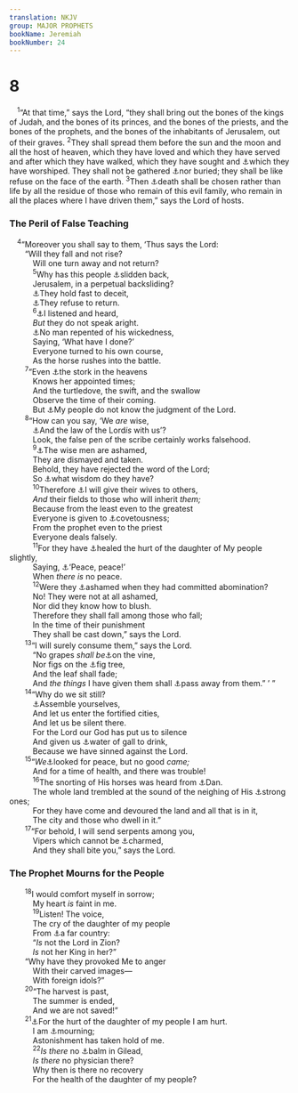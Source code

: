```yaml
---
translation: NKJV
group: MAJOR PROPHETS
bookName: Jeremiah 
bookNumber: 24
---
```


<div class="title"><h1>8</h1></div>
<span class="verse gie_8_1"> <sup>1</sup>“At that time,” says the Lord, “they shall bring out the bones of the kings of Judah, and the bones of its princes, and the bones of the priests, and the bones of the prophets, and the bones of the inhabitants of Jerusalem, out of their graves. </span>
<span class="verse gie_8_2"><sup>2</sup>They shall spread them before the sun and the moon and all the host of heaven, which they have loved and which they have served and after which they have walked, which they have sought and <a data-toggle="tooltip" data-placement="bottom" title="2 Kin. 23:5; Jer. 19:13; Ezek. 8:16; Zeph. 1:5; Acts 7:42">⚓</a>which they have worshiped. They shall not be gathered <a data-toggle="tooltip" data-placement="bottom" title="Jer. 22:19">⚓</a>nor buried; they shall be like refuse on the face of the earth. </span>
<span class="verse gie_8_3"><sup>3</sup>Then <a data-toggle="tooltip" data-placement="bottom" title="Job 3:21, 22; 7:15, 16; Jon. 4:3; Rev. 9:6">⚓</a>death shall be chosen rather than life by all the residue of those who remain of this evil family, who remain in all the places where I have driven them,” says the Lord of hosts.<br/></span>
<div class="title"><h3>The Peril of False Teaching</h3></div>
<span class="verse gie_8_4"> <sup>4</sup>“Moreover you shall say to them, ‘Thus says the Lord:<br/>  “Will they fall and not rise?<br/>   Will one turn away and not return?<br/></span>
<span class="verse gie_8_5">   <sup>5</sup>Why has this people <a data-toggle="tooltip" data-placement="bottom" title="Jer. 7:24">⚓</a>slidden back,<br/>   Jerusalem, in a perpetual backsliding?<br/>   <a data-toggle="tooltip" data-placement="bottom" title="Jer. 9:6">⚓</a>They hold fast to deceit,<br/>   <a data-toggle="tooltip" data-placement="bottom" title="Jer. 5:3">⚓</a>They refuse to return.<br/></span>
<span class="verse gie_8_6">   <sup>6</sup><a data-toggle="tooltip" data-placement="bottom" title="Ps. 14:2; (Is. 30:18; Mal. 3:16; 2 Pet. 3:9)">⚓</a>I listened and heard,<br/>   <i>But</i> they do not speak aright.<br/>   <a data-toggle="tooltip" data-placement="bottom" title="Ezek. 22:30; Mic. 7:2; Rev. 9:20">⚓</a>No man repented of his wickedness,<br/>   Saying, ‘What have I done?’<br/>   Everyone turned to his own course,<br/>   As the horse rushes into the battle.<br/></span>
<span class="verse gie_8_7">  <sup>7</sup>“Even <a data-toggle="tooltip" data-placement="bottom" title="Prov. 6:6–8; Song 2:12; Is. 1:3; Matt. 16:2, 3">⚓</a>the stork in the heavens<br/>   Knows her appointed times;<br/>   And the turtledove, the swift, and the swallow<br/>   Observe the time of their coming.<br/>   But <a data-toggle="tooltip" data-placement="bottom" title="Jer. 5:4; 9:3">⚓</a>My people do not know the judgment of the Lord.<br/></span>
<span class="verse gie_8_8">  <sup>8</sup>“How can you say, ‘We <i>are</i> wise,<br/>   <a data-toggle="tooltip" data-placement="bottom" title="Rom. 2:17">⚓</a>And the law of the Lord<i>is</i> with us’?<br/>   Look, the false pen of the scribe certainly works falsehood.<br/></span>
<span class="verse gie_8_9">   <sup>9</sup><a data-toggle="tooltip" data-placement="bottom" title="Is. 19:11; Jer. 6:15; (1 Cor. 1:27)">⚓</a>The wise men are ashamed,<br/>   They are dismayed and taken.<br/>   Behold, they have rejected the word of the Lord;<br/>   So <a data-toggle="tooltip" data-placement="bottom" title="Is. 44:25; Jer. 4:22">⚓</a>what wisdom do they have?<br/></span>
<span class="verse gie_8_10">   <sup>10</sup>Therefore <a data-toggle="tooltip" data-placement="bottom" title="Deut. 28:30; Amos 5:11; Zeph. 1:13">⚓</a>I will give their wives to others,<br/>   <i>And</i> their fields to those who will inherit <i>them;</i><br/>   Because from the least even to the greatest<br/>   Everyone is given to <a data-toggle="tooltip" data-placement="bottom" title="Is. 56:11; 57:17; Jer. 6:13">⚓</a>covetousness;<br/>   From the prophet even to the priest<br/>   Everyone deals falsely.<br/></span>
<span class="verse gie_8_11">   <sup>11</sup>For they have <a data-toggle="tooltip" data-placement="bottom" title="Jer. 6:14">⚓</a>healed the hurt of the daughter of My people slightly,<br/>   Saying, <a data-toggle="tooltip" data-placement="bottom" title="Ezek. 13:10">⚓</a>‘Peace, peace!’<br/>   When <i>there</i> <i>is</i> no peace.<br/></span>
<span class="verse gie_8_12">   <sup>12</sup>Were they <a data-toggle="tooltip" data-placement="bottom" title="Ps. 52:1, 7; Is. 3:9; Jer. 3:3; 6:15; Zeph. 3:5">⚓</a>ashamed when they had committed abomination?<br/>   No! They were not at all ashamed,<br/>   Nor did they know how to blush.<br/>   Therefore they shall fall among those who fall;<br/>   In the time of their punishment<br/>   They shall be cast down,” says the Lord.<br/></span>
<span class="verse gie_8_13">  <sup>13</sup>“I will surely consume them,” says the Lord.<br/>   “No grapes <i>shall</i> <i>be</i><a data-toggle="tooltip" data-placement="bottom" title="Jer. 5:17; 7:20; Joel 1:17">⚓</a>on the vine,<br/>   Nor figs on the <a data-toggle="tooltip" data-placement="bottom" title="Matt. 21:19; Luke 13:6">⚓</a>fig tree,<br/>   And the leaf shall fade;<br/>   And <i>the</i> <i>things</i> I have given them shall <a data-toggle="tooltip" data-placement="bottom" title="Deut. 28:39, 40">⚓</a>pass away from them.” ’ ”<br/></span>
<span class="verse gie_8_14">  <sup>14</sup>“Why do we sit still?<br/>   <a data-toggle="tooltip" data-placement="bottom" title="Jer. 4:5">⚓</a>Assemble yourselves,<br/>   And let us enter the fortified cities,<br/>   And let us be silent there.<br/>   For the Lord our God has put us to silence<br/>   And given us <a data-toggle="tooltip" data-placement="bottom" title="Deut. 29:18; Ps. 69:21; Jer. 9:15; Lam. 3:19; Matt. 27:34">⚓</a>water of gall to drink,<br/>   Because we have sinned against the Lord.<br/></span>
<span class="verse gie_8_15">  <sup>15</sup>“<i>We</i><a data-toggle="tooltip" data-placement="bottom" title="Jer. 14:19">⚓</a>looked for peace, but no good <i>came;</i><br/>   And for a time of health, and there was trouble!<br/></span>
<span class="verse gie_8_16">   <sup>16</sup>The snorting of His horses was heard from <a data-toggle="tooltip" data-placement="bottom" title="Judg. 18:29; Jer. 4:15">⚓</a>Dan.<br/>   The whole land trembled at the sound of the neighing of His <a data-toggle="tooltip" data-placement="bottom" title="Jer. 47:3">⚓</a>strong ones;<br/>   For they have come and devoured the land and all that is in it,<br/>   The city and those who dwell in it.”<br/></span>
<span class="verse gie_8_17">  <sup>17</sup>“For behold, I will send serpents among you,<br/>   Vipers which cannot be <a data-toggle="tooltip" data-placement="bottom" title="Ps. 58:4, 5">⚓</a>charmed,<br/>   And they shall bite you,” says the Lord.<br/></span>
<div class="title"><h3>The Prophet Mourns for the People</h3></div>
<span class="verse gie_8_18">  <sup>18</sup>I would comfort myself in sorrow;<br/>   My heart <i>is</i> faint in me.<br/></span>
<span class="verse gie_8_19">   <sup>19</sup>Listen! The voice,<br/>   The cry of the daughter of my people<br/>   From <a data-toggle="tooltip" data-placement="bottom" title="Is. 39:3; Jer. 5:15">⚓</a>a far country:<br/>   “<i>Is</i> not the Lord in Zion?<br/>   <i>Is</i> not her King in her?”<br/>  “Why have they provoked Me to anger<br/>   With their carved images—<br/>   With foreign idols?”<br/></span>
<span class="verse gie_8_20">  <sup>20</sup>“The harvest is past,<br/>   The summer is ended,<br/>   And we are not saved!”<br/></span>
<span class="verse gie_8_21">  <sup>21</sup><a data-toggle="tooltip" data-placement="bottom" title="Jer. 9:1">⚓</a>For the hurt of the daughter of my people I am hurt.<br/>   I am <a data-toggle="tooltip" data-placement="bottom" title="Jer. 14:2; Joel 2:6; Nah. 2:10">⚓</a>mourning;<br/>   Astonishment has taken hold of me.<br/></span>
<span class="verse gie_8_22">   <sup>22</sup><i>Is</i> <i>there</i> no <a data-toggle="tooltip" data-placement="bottom" title="Gen. 37:25; Jer. 46:11">⚓</a>balm in Gilead,<br/>   <i>Is</i> <i>there</i> no physician there?<br/>   Why then is there no recovery<br/>   For the health of the daughter of my people?<br/></span>
